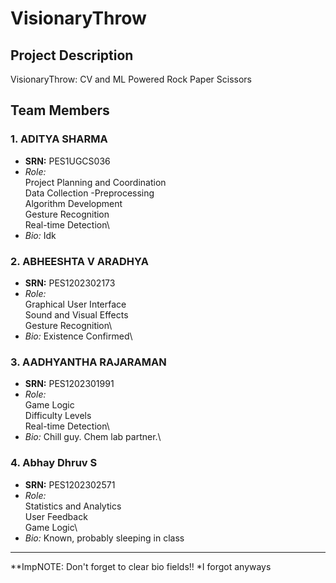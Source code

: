 # VisionaryThrow

## Project Description

VisionaryThrow: CV and ML Powered Rock Paper Scissors

## Team Members

### 1. ADITYA SHARMA
   - **SRN:** PES1UGCS036
   - *Role:*\
    Project Planning and Coordination\
    Data Collection  -Preprocessing\
    Algorithm Development\
    Gesture Recognition\
    Real-time Detection\
   - *Bio:* Idk

### 2. ABHEESHTA V ARADHYA
   - **SRN:** PES1202302173
   - *Role:*\
     Graphical User Interface\
     Sound and Visual Effects\
     Gesture Recognition\
   - *Bio:* Existence Confirmed\

### 3. AADHYANTHA RAJARAMAN
   - **SRN:** PES1202301991
   - *Role:*\
     Game Logic\
     Difficulty Levels\
     Real-time Detection\
   - *Bio:* Chill guy. Chem lab partner.\

### 4. Abhay Dhruv S
   - **SRN:** PES1202302571
   - *Role:*\
     Statistics and Analytics\
     User Feedback\
     Game Logic\
   - *Bio:* Known, probably sleeping in class

---

**ImpNOTE: Don't forget to clear bio fields!!
*I forgot anyways
